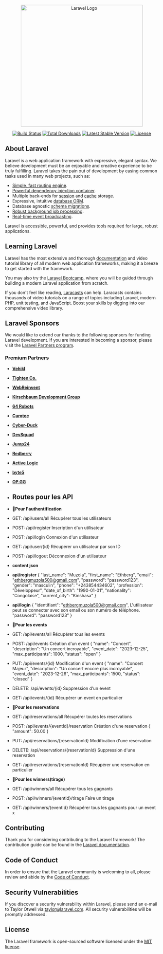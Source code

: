 <p align="center"><a href="https://laravel.com" target="_blank"><img src="https://raw.githubusercontent.com/laravel/art/master/logo-lockup/5%20SVG/2%20CMYK/1%20Full%20Color/laravel-logolockup-cmyk-red.svg" width="400" alt="Laravel Logo"></a></p>

<p align="center">
<a href="https://github.com/laravel/framework/actions"><img src="https://github.com/laravel/framework/workflows/tests/badge.svg" alt="Build Status"></a>
<a href="https://packagist.org/packages/laravel/framework"><img src="https://img.shields.io/packagist/dt/laravel/framework" alt="Total Downloads"></a>
<a href="https://packagist.org/packages/laravel/framework"><img src="https://img.shields.io/packagist/v/laravel/framework" alt="Latest Stable Version"></a>
<a href="https://packagist.org/packages/laravel/framework"><img src="https://img.shields.io/packagist/l/laravel/framework" alt="License"></a>
</p>

## About Laravel

Laravel is a web application framework with expressive, elegant syntax. We believe development must be an enjoyable and creative experience to be truly fulfilling. Laravel takes the pain out of development by easing common tasks used in many web projects, such as:

- [Simple, fast routing engine](https://laravel.com/docs/routing).
- [Powerful dependency injection container](https://laravel.com/docs/container).
- Multiple back-ends for [session](https://laravel.com/docs/session) and [cache](https://laravel.com/docs/cache) storage.
- Expressive, intuitive [database ORM](https://laravel.com/docs/eloquent).
- Database agnostic [schema migrations](https://laravel.com/docs/migrations).
- [Robust background job processing](https://laravel.com/docs/queues).
- [Real-time event broadcasting](https://laravel.com/docs/broadcasting).

Laravel is accessible, powerful, and provides tools required for large, robust applications.

## Learning Laravel

Laravel has the most extensive and thorough [documentation](https://laravel.com/docs) and video tutorial library of all modern web application frameworks, making it a breeze to get started with the framework.

You may also try the [Laravel Bootcamp](https://bootcamp.laravel.com), where you will be guided through building a modern Laravel application from scratch.

If you don't feel like reading, [Laracasts](https://laracasts.com) can help. Laracasts contains thousands of video tutorials on a range of topics including Laravel, modern PHP, unit testing, and JavaScript. Boost your skills by digging into our comprehensive video library.

## Laravel Sponsors

We would like to extend our thanks to the following sponsors for funding Laravel development. If you are interested in becoming a sponsor, please visit the [Laravel Partners program](https://partners.laravel.com).

### Premium Partners

- **[Vehikl](https://vehikl.com/)**
- **[Tighten Co.](https://tighten.co)**
- **[WebReinvent](https://webreinvent.com/)**
- **[Kirschbaum Development Group](https://kirschbaumdevelopment.com)**
- **[64 Robots](https://64robots.com)**
- **[Curotec](https://www.curotec.com/services/technologies/laravel/)**
- **[Cyber-Duck](https://cyber-duck.co.uk)**
- **[DevSquad](https://devsquad.com/hire-laravel-developers)**
- **[Jump24](https://jump24.co.uk)**
- **[Redberry](https://redberry.international/laravel/)**
- **[Active Logic](https://activelogic.com)**
- **[byte5](https://byte5.de)**
- **[OP.GG](https://op.gg)**


- ## Routes pour les API
- **📌Pour l'authentification**

- GET:	/api/users/all	Récupérer tous les utilisateurs
- POST:	/api/register	Inscription d'un utilisateur
- POST:	/api/login	Connexion d'un utilisateur
- GET:	/api/user/{id}	Récupérer un utilisateur par son ID
- POST:	/api/logout	Déconnexion d'un utilisateur

- **content json**
- **api/register**
{
  "last_name": "Muzola",
  "first_name": "Ethberg",
  "email": "ethbergmuzola500@gmail.com",
  "password": "password123",
  "gender": "masculin",
  "phone": "+243854434602",
  "profession": "Développeur",
  "date_of_birth": "1990-01-01",
  "nationality": "Congolaise",
  "current_city": "Kinshasa"
}

- **api/login**
{
  "identifiant": "ethbergmuzola500@gmail.com", L'utilisateur peut se connecter avec son email ou son numéro de téléphone.
  "password": "password123"
}

- **📌Pour les events**

- GET:	/api/events/all	Récupérer tous les events
- POST:	/api/events	Création d'un event
{
  "name": "Concert",
  "description": "Un concert incroyable",
  "event_date": "2023-12-25",
  "max_participants": 1000,
  "status": "open"
}
- PUT:	/api/events/{id}	Modification d'un event
{
  "name": "Concert Majeur",
  "description": "Un concert encore plus incroyable",
  "event_date": "2023-12-26",
  "max_participants": 1500,
  "status": "closed"
}
- DELETE:	/api/events/{id}	Suppression d'un event
- GET:	/api/events/{id}	Récupérer un event en particulier

- **📌Pour les reservations**

- GET:	/api/reservations/all	Récupérer toutes les reservations
- POST:	/api/events/{eventId}/reservation	Création d'une reservation
{
    "amount": 50.00
}
- PUT:	/api/reservations/{reservationId}	Modification d'une reservation
- DELETE:	/api/reservations/{reservationId}	Suppression d'une reservation
- GET:	/api/reservations/{reservationId}	Récupérer une reservation en particulier

- **📌Pour les winners(tirage)**

- GET:	/api/winners/all	Récupérer tous les gagnants
- POST:	/api/winners/{eventId}/tirage	Faire un tirage
- GET:	/api/winners/{eventId}	Récupérer tous les gagnants pour un event x


## Contributing

Thank you for considering contributing to the Laravel framework! The contribution guide can be found in the [Laravel documentation](https://laravel.com/docs/contributions).

## Code of Conduct

In order to ensure that the Laravel community is welcoming to all, please review and abide by the [Code of Conduct](https://laravel.com/docs/contributions#code-of-conduct).

## Security Vulnerabilities

If you discover a security vulnerability within Laravel, please send an e-mail to Taylor Otwell via [taylor@laravel.com](mailto:taylor@laravel.com). All security vulnerabilities will be promptly addressed.

## License

The Laravel framework is open-sourced software licensed under the [MIT license](https://opensource.org/licenses/MIT).
